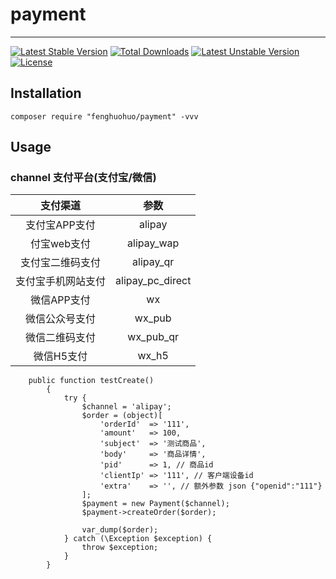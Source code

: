 # payment
---

[![Latest Stable Version](https://poser.pugx.org/fenghuohuo/payment/v/stable)](https://packagist.org/packages/fenghuohuo/payment)
[![Total Downloads](https://poser.pugx.org/fenghuohuo/payment/downloads)](https://packagist.org/packages/fenghuohuo/payment)
[![Latest Unstable Version](https://poser.pugx.org/fenghuohuo/payment/v/unstable)](https://packagist.org/packages/fenghuohuo/payment)
[![License](https://poser.pugx.org/fenghuohuo/payment/license)](https://packagist.org/packages/fenghuohuo/payment)

## Installation

```shell
composer require "fenghuohuo/payment" -vvv
```

## Usage
### channel 支付平台(支付宝/微信)

| 支付渠道 |   参数     |
| :-----: | :-------: |
| 支付宝APP支付      | alipay  |
| 付宝web支付 | alipay_wap  |
| 支付宝二维码支付     | alipay_qr    |
| 支付宝手机网站支付    | alipay_pc_direct    |
| 微信APP支付     | wx    |
| 微信公众号支付     | wx_pub  |
| 微信二维码支付     | wx_pub_qr |
| 微信H5支付      | wx_h5 |

```$xslt
    public function testCreate()
        {
            try {
                $channel = 'alipay';
                $order = (object)[
                    'orderId'  => '111',
                    'amount'   => 100,
                    'subject'  => '测试商品',
                    'body'     => '商品详情',
                    'pid'      => 1, // 商品id
                    'clientIp' => '111', // 客户端设备id
                    'extra'    => '', // 额外参数 json {"openid":"111"}
                ];
                $payment = new Payment($channel);
                $payment->createOrder($order);
    
                var_dump($order);
            } catch (\Exception $exception) {
                throw $exception;
            }
        }
```
